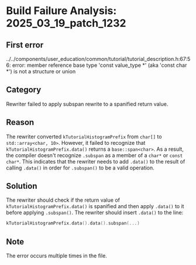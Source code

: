 # Build Failure Analysis: 2025_03_19_patch_1232

## First error

../../components/user_education/common/tutorial/tutorial_description.h:67:56: error: member reference base type 'const value_type *' (aka 'const char *') is not a structure or union

## Category
Rewriter failed to apply subspan rewrite to a spanified return value.

## Reason
The rewriter converted `kTutorialHistogramPrefix` from `char[]` to `std::array<char, 10>`. However, it failed to recognize that `kTutorialHistogramPrefix.data()` returns a `base::span<char>`. As a result, the compiler doesn't recognize `.subspan` as a member of a `char*` or `const char*`. This indicates that the rewriter needs to add `.data()` to the result of calling `.data()` in order for `.subspan()` to be a valid operation.

## Solution
The rewriter should check if the return value of `kTutorialHistogramPrefix.data()` is spanified and then apply `.data()` to it before applying `.subspan()`. The rewriter should insert `.data()` to the line:

```c++
kTutorialHistogramPrefix.data().data().subspan(...)
```

## Note
The error occurs multiple times in the file.